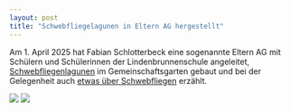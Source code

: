 ```yaml
---
layout: post
title: "Schwebfliegelagunen in Eltern AG hergestellt"
---
```

Am 1. April 2025 hat Fabian Schlotterbeck eine sogenannte Eltern AG mit Schülern und Schülerinnen der Lindenbrunnenschule angeleitet, <a href="https://assets.ctfassets.net/p3r8buzp5omt/1JRVzpdCQ8Qmk8eywtSJ1j/0d006766f564231615853fa24f4c2f01/Make_a_Hoverfly_Lagoon.pdf" target="_blank">Schwebfliegenlagunen</a> im Gemeinschaftsgarten gebaut und bei der Gelegenheit auch <a href="{{site.baseurl | prepend: site.url}}assets/InfoSchwebfliegen.pdf">etwas über Schwebfliegen</a> erzählt.

<img src = "{{site.baseurl | prepend: site.url}}assets/img/elternAG2.png" >
<img src = "{{site.baseurl | prepend: site.url}}assets/img/elternAG1.png" >
